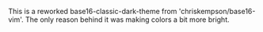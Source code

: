 This is a reworked base16-classic-dark-theme from 'chriskempson/base16-vim'.
The only reason behind it was making colors a bit more bright.
